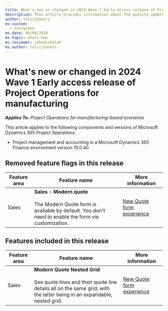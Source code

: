 ```yaml
---
title: What's new or changed in 2024 Wave 1 Early access release of Project Operations for manufacturing
description: This article provides information about the quality updates that are available in the 2024 Wave 1 Early access release of Microsoft Dynamics 365 Project Operations for manufacturing.
author: tulsijhaveri
ms.custom:
  - evergreen
ms.date: 04/09/2024
ms.topic: whats-new
ms.reviewer: johnmichalak
ms.author: tulsijhaveri
---
```


# What's new or changed in 2024 Wave 1 Early access release of Project Operations for manufacturing

_**Applies To:** Project Operations for manufacturing-based scenarios_

This article applies to the following components and versions of Microsoft Dynamics 365 Project Operations:

- Project management and accounting in a Microsoft Dynamics 365 Finance environment version 10.0.40

## Removed feature flags in this release

| **Feature area** | **Feature name** | **More information** |
| --- | --- | --- |
| Sales | **Sales - Modern quote**<br><br>The Modern Quote form is available by default. You don't need to enable the form via customization. | [New Quote form experience](../../sales/quotes-new-form.md) |

## Features included in this release

| **Feature area** | **Feature name** | **More information** |
| --- | --- | --- |
| Sales | **Modern Quote Nested Grid**<br><br>See quote lines and their quote line details all on the same grid, with the latter being in an expandable, nested grid. | [New Quote form experience](../../sales/quotes-new-form.md) |
